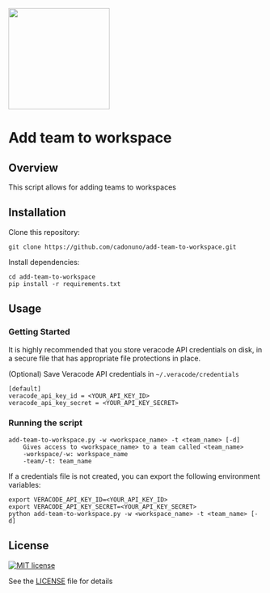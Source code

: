 <img src="https://help.veracode.com/internal/api/webapp/header/logo" width="200" /><br>

# Add team to workspace

## Overview

This script allows for adding teams to workspaces

## Installation

Clone this repository:

    git clone https://github.com/cadonuno/add-team-to-workspace.git

Install dependencies:

    cd add-team-to-workspace
    pip install -r requirements.txt

## Usage

### Getting Started

It is highly recommended that you store veracode API credentials on disk, in a secure file that has 
appropriate file protections in place.

(Optional) Save Veracode API credentials in `~/.veracode/credentials`

    [default]
    veracode_api_key_id = <YOUR_API_KEY_ID>
    veracode_api_key_secret = <YOUR_API_KEY_SECRET>

### Running the script

    add-team-to-workspace.py -w <workspace_name> -t <team_name> [-d]
        Gives access to <workspace_name> to a team called <team_name>
        -workspace/-w: workspace_name
        -team/-t: team_name

If a credentials file is not created, you can export the following environment variables:

    export VERACODE_API_KEY_ID=<YOUR_API_KEY_ID>
    export VERACODE_API_KEY_SECRET=<YOUR_API_KEY_SECRET>
    python add-team-to-workspace.py -w <workspace_name> -t <team_name> [-d]

## License

[![MIT license](https://img.shields.io/badge/License-MIT-blue.svg)](LICENSE)

See the [LICENSE](LICENSE) file for details
